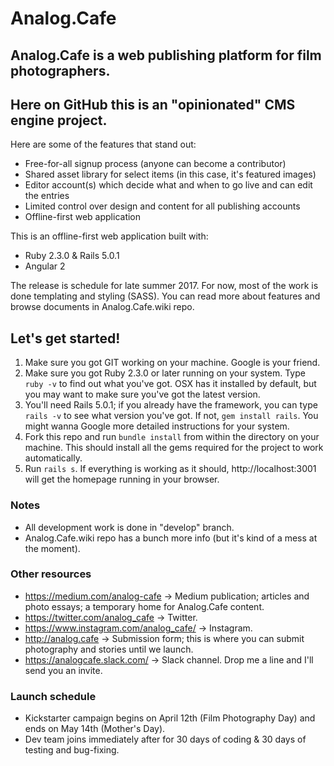 # Analog.Cafe
## Analog.Cafe is a web publishing platform for film photographers.
## Here on GitHub this is an "opinionated" CMS engine project.

Here are some of the features that stand out:
* Free-for-all signup process (anyone can become a contributor)
* Shared asset library for select items (in this case, it's featured images)
* Editor account(s) which decide what and when to go live and can edit the entries
* Limited control over design and content for all publishing accounts
* Offline-first web application

This is an offline-first web application built with:
* Ruby 2.3.0 & Rails 5.0.1
* Angular 2

The release is schedule for late summer 2017. For now, most of the work is done templating and styling (SASS). You can read more about features and browse documents in Analog.Cafe.wiki repo.

## Let's get started!
1. Make sure you got GIT working on your machine. Google is your friend.
2. Make sure you got Ruby 2.3.0 or later running on your system. Type `ruby -v` to find out what you've got. OSX has it installed by default, but you may want to make sure you've got the latest version.
3. You'll need Rails 5.0.1; if you already have the framework, you can type `rails -v` to see what version you've got. If not, `gem install rails`. You might wanna Google more detailed instructions for your system.
4. Fork this repo and run `bundle install` from within the directory on your machine. This should install all the gems required for the project to work automatically.
5. Run `rails s`. If everything is working as it should, http://localhost:3001 will get the homepage running in your browser.

### Notes
* All development work is done in "develop" branch.
* Analog.Cafe.wiki repo has a bunch more info (but it's kind of a mess at the moment).

### Other resources
* https://medium.com/analog-cafe -> Medium publication; articles and photo essays; a temporary home for Analog.Cafe content.
* https://twitter.com/analog_cafe -> Twitter.
* https://www.instagram.com/analog_cafe/ -> Instagram.
* http://analog.cafe -> Submission form; this is where you can submit photography and stories until we launch.
* https://analogcafe.slack.com/ -> Slack channel. Drop me a line and I'll send you an invite.

### Launch schedule
* Kickstarter campaign begins on April 12th (Film Photography Day) and ends on May 14th (Mother's Day).
* Dev team joins immediately after for 30 days of coding & 30 days of testing and bug-fixing.
